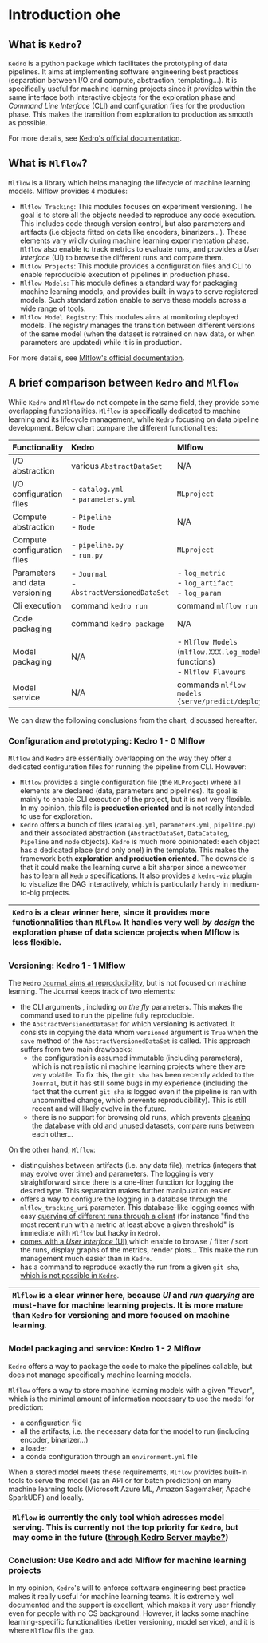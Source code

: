 # Introduction ohe
## What is ``Kedro``?

``Kedro`` is a python package which facilitates the prototyping of data pipelines. It aims at implementing software engineering best practices (separation between I/O and compute, abstraction, templating...). It is specifically useful for machine learning projects since it provides within the same interface both interactive objects for the exploration phase and *Command Line Interface* (CLI) and configuration files for the production phase. This makes the transition from exploration to production as smooth as possible.

For more details, see [Kedro's official documentation](https://kedro.readthedocs.io/en/stable/01_introduction/01_introduction.html).

## What is ``Mlflow``?

``Mlflow`` is a library which helps managing the lifecycle of machine learning models. Mlflow provides 4 modules:
- ``Mlflow Tracking``: This modules focuses on experiment versioning. The goal is to store all the objects needed to reproduce any code execution. This includes code through version control, but also parameters and artifacts (i.e objects fitted on data like encoders, binarizers...). These elements vary wildly during machine learning experimentation phase. ``Mlflow`` also enable to track metrics to evaluate runs, and provides a *User Interface* (UI) to browse the different runs and compare them.
- ``Mlflow Projects``: This module provides a configuration files and CLI to enable reproducible execution of pipelines in production phase.
- ``Mlflow Models``: This module defines a standard way for packaging machine learning models, and provides built-in ways to serve registered models. Such standardization enable to serve these models across a wide range of tools.
- ``Mlflow Model Registry``: This modules aims at monitoring deployed models. The registry manages the transition between different versions of the same model (when the dataset is retrained on new data, or when parameters are updated) while it is in production.

For more details, see [Mlflow's official documentation](https://www.mlflow.org/docs/latest/index.html).

## A brief comparison between ``Kedro`` and ``Mlflow``

While ``Kedro`` and ``Mlflow`` do not compete in the same field, they provide some overlapping functionalities. ``Mlflow`` is specifically dedicated to machine learning and its lifecycle management, while ``Kedro`` focusing on data pipeline development. Below chart compare the different functionalities:

|Functionality |Kedro          |Mlflow         |
|:-------------|:--------------|:--------------|
|I/O abstraction | various ``AbstractDataSet`` | N/A |
|I/O configuration files |- ``catalog.yml`` <br> - ``parameters.yml``          |``MLproject``|
|Compute abstraction|- ``Pipeline`` <br> - ``Node``| N/A |
|Compute configuration files|- ``pipeline.py`` <br> - ``run.py``| `MLproject` |
|Parameters and data versioning| - ``Journal`` <br> - ``AbstractVersionedDataSet`` |- ``log_metric``<br> - ``log_artifact``<br> - ``log_param``|
|Cli execution|command ``kedro run``|command ``mlflow run``|
|Code packaging|command ``kedro package``|N/A|
|Model packaging|N/A|- ``Mlflow Models`` (``mlflow.XXX.log_model`` functions) <br> - ``Mlflow Flavours``|
|Model service|N/A |commands ``mlflow models {serve/predict/deploy}``|

We can draw the following conclusions from the chart, discussed hereafter.

### Configuration and prototyping: Kedro 1 - 0 Mlflow
``Mlflow`` and ``Kedro`` are essentially overlapping on the way they offer a dedicated configuration files for running the pipeline from CLI. However:  
- ``Mlflow`` provides a single configuration file (the ``MLProject``) where all elements are declared (data, parameters and pipelines). Its goal is mainly to enable CLI execution of the project, but it is not very flexible. In my opinion, this file is **production oriented** and is not really intended to use for exploration.
- ``Kedro`` offers a bunch of files (``catalog.yml``, ``parameters.yml``, ``pipeline.py``) and their associated abstraction (``AbstractDataSet``, ``DataCatalog``, ``Pipeline`` and ``node`` objects). ``Kedro`` is much more opinionated: each object has a dedicated place (and only one!) in the template. This makes the framework both **exploration and production oriented**. The downside is that it could make the learning curve a bit sharper since a newcomer has to learn all ``Kedro`` specifications. It also provides a ``kedro-viz`` plugin to visualize the DAG interactively, which is particularly handy in medium-to-big projects.


|**``Kedro`` is a clear winner here, since it provides more functionnalities than ``Mlflow``. It handles very well _by design_ the exploration phase of data science projects when Mlflow is less flexible.**|
|:-|

### Versioning: Kedro 1 - 1 Mlflow
The ``Kedro`` [``Journal`` aims at reproducibility](https://kedro.readthedocs.io/en/stable/04_user_guide/13_journal.html), but is not focused on machine learning. The Journal keeps track of two elements:
-  the CLI arguments , including *on the fly* parameters. This makes the command used to run the pipeline fully reproducible.
- the ``AbstractVersionedDataSet`` for which versioning is activated. It consists in copying the data whom ``versioned`` argument is ``True`` when the ``save`` method of the ``AbstractVersionedDataSet`` is called.
This approach suffers from two main drawbacks:
    - the configuration is assumed immutable (including parameters), which is not realistic ni machine learning projects where they are very volatile. To fix this, the ``git sha`` has been recently added to the ``Journal``, but it has still some bugs in my experience (including the fact that the current ``git sha`` is logged even if the pipeline is ran with uncommitted change, which prevents reproducibility). This is still recent and will likely evolve in the future.
    - there is no support for browsing old runs, which prevents [cleaning the database with old and unused datasets](https://github.com/quantumblacklabs/kedro/issues/406), compare runs between each other...

On the other hand, ``Mlflow``:
-  distinguishes between artifacts (i.e. any data file), metrics (integers that may evolve over time) and parameters. The logging is very straightforward since there is a one-liner function for logging the desired type. This separation makes further manipulation easier.
- offers a way to configure the logging in a database through the ``mlflow_tracking_uri`` parameter. This database-like logging comes with easy [querying of different runs through a client](https://www.mlflow.org/docs/latest/python_api/mlflow.tracking.html#mlflow.tracking.MlflowClient) (for instance "find the most recent run with a metric at least above a given threshold" is immediate with ``Mlflow`` but hacky in ``Kedro``).
-  [comes with a *User Interface* (UI)](https://mlflow.org/docs/latest/tracking.html#id7) which enable to browse / filter / sort the runs, display graphs of the metrics, render plots... This make the run management much easier than in ``Kedro``.
- has a command to reproduce exactly the run from a given ``git sha``, [which is not possible in ``Kedro``](https://github.com/quantumblacklabs/kedro/issues/297).

|**``Mlflow`` is a clear winner here, because _UI_ and _run querying_ are must-have for machine learning projects. It is more mature than ``Kedro`` for versioning and more focused on machine learning.**|
|:-|

### Model packaging and service: Kedro 1 - 2 Mlflow
``Kedro`` offers a way to package the code to make the pipelines callable, but does not manage specifically machine learning models.

``Mlflow`` offers a way to store machine learning models with a given "flavor", which is the minimal amount of information necessary to use the model for prediction:
- a configuration file
- all the artifacts, i.e. the necessary data for the model to run (including encoder, binarizer...)
- a loader
- a conda configuration through an ``environment.yml`` file

When a stored model meets these requirements, ``Mlflow`` provides built-in tools to serve the model (as an API or for batch prediction) on many machine learning tools (Microsoft Azure ML, Amazon Sagemaker, Apache SparkUDF) and locally.

|**``Mlflow`` is currently the only tool which adresses model serving. This is currently not the top priority for ``Kedro``, but may come in the future ([through Kedro Server maybe?](https://github.com/quantumblacklabs/kedro/issues/143))**|
|:-|

### Conclusion: Use Kedro and add Mlflow for machine learning projects

In my opinion, ``Kedro``'s will to enforce software engineering best practice makes it really useful for machine learning teams. It is extremely well documented and the support is excellent, which makes it very user friendly even for people with no CS background. However, it lacks some machine learning-specific functionalities (better versioning, model service), and it is where ``Mlflow`` fills the gap.
